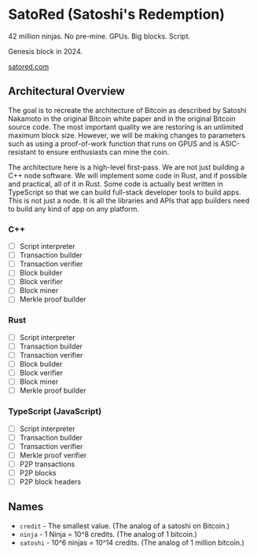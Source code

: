 # SatoRed (Satoshi's Redemption)

42 million ninjas. No pre-mine. GPUs. Big blocks. Script.

Genesis block in 2024.

[satored.com](https://satored.com)

## Architectural Overview

The goal is to recreate the architecture of Bitcoin as described by Satoshi
Nakamoto in the original Bitcoin white paper and in the original Bitcoin source
code. The most important quality we are restoring is an unlimited maximum block
size. However, we will be making changes to parameters such as using a
proof-of-work function that runs on GPUS and is ASIC-resistant to ensure
enthusiasts can mine the coin.

The architecture here is a high-level first-pass. We are not just building a C++
node software. We will implement some code in Rust, and if possible and
practical, all of it in Rust. Some code is actually best written in TypeScript
so that we can build full-stack developer tools to build apps. This is not just
a node. It is all the libraries and APIs that app builders need to build any
kind of app on any platform.

### C++

- [ ] Script interpreter
- [ ] Transaction builder
- [ ] Transaction verifier
- [ ] Block builder
- [ ] Block verifier
- [ ] Block miner
- [ ] Merkle proof builder

### Rust

- [ ] Script interpreter
- [ ] Transaction builder
- [ ] Transaction verifier
- [ ] Block builder
- [ ] Block verifier
- [ ] Block miner
- [ ] Merkle proof builder

### TypeScript (JavaScript)

- [ ] Script interpreter
- [ ] Transaction builder
- [ ] Transaction verifier
- [ ] Merkle proof verifier
- [ ] P2P transactions
- [ ] P2P blocks
- [ ] P2P block headers

## Names

- `credit` - The smallest value. (The analog of a satoshi on Bitcoin.)
- `ninja` - 1 Ninja = 10^8 credits. (The analog of 1 bitcoin.)
- `satoshi` - 10^6 ninjas = 10^14 credits. (The analog of 1 million bitcoin.)